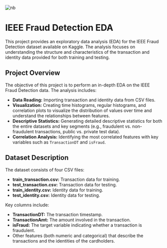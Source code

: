 ![nb](https://user-images.githubusercontent.com/44932745/210684564-8a09ea8d-4733-433e-ac7b-a3cbed60a6b3.png)


# IEEE Fraud Detection EDA

This project provides an exploratory data analysis (EDA) for the IEEE Fraud Detection dataset available on Kaggle. The analysis focuses on understanding the structure and characteristics of the transaction and identity data provided for both training and testing.

## Project Overview

The objective of this project is to perform an in-depth EDA on the IEEE Fraud Detection data. The analysis includes:
- **Data Reading:** Importing transaction and identity data from CSV files.
- **Visualization:** Creating time histograms, regular histograms, and correlation plots to visualize the distribution of values over time and understand the relationships between features.
- **Descriptive Statistics:** Generating detailed descriptive statistics for both the entire datasets and key segments (e.g., fraudulent vs. non-fraudulent transactions, public vs. private test data).
- **Correlation Analysis:** Identifying the most correlated features with key variables such as `TransactionDT` and `isFraud`.

## Dataset Description

The dataset consists of four CSV files:
- **train_transaction.csv:** Transaction data for training.
- **test_transaction.csv:** Transaction data for testing.
- **train_identity.csv:** Identity data for training.
- **test_identity.csv:** Identity data for testing.

Key columns include:
- **TransactionDT:** The transaction timestamp.
- **TransactionAmt:** The amount involved in the transaction.
- **isFraud:** The target variable indicating whether a transaction is fraudulent.
- Other features (both numeric and categorical) that describe the transactions and the identities of the cardholders.
